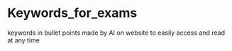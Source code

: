 # Keywords_for_exams
keywords in bullet points made by AI on website to easily access and read at any time

